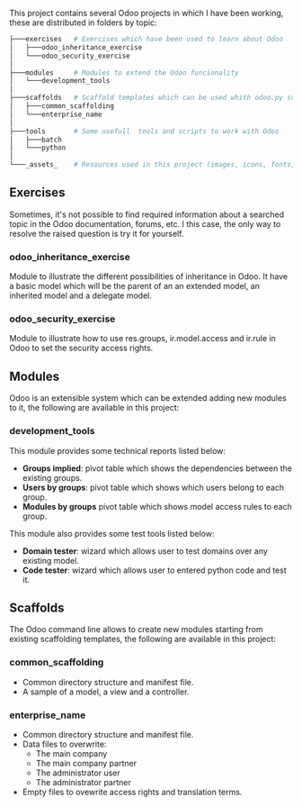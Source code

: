 This project contains several Odoo projects in which I have been working, these are distributed in folders by topic:

```bash
├───exercises   # Exercises which have been used to learn about Odoo
│   ├───odoo_inheritance_exercise
│   └───odoo_security_exercise
│
├───modules     # Modules to extend the Odoo funcionality
│   └───development_tools
│
├───scaffolds   # Scaffold templates which can be used whith odoo.py scaffold -t
│   ├───common_scaffolding
│   └───enterprise_name
│
├───tools       # Some usefull  tools and scripts to work with Odoo
│   ├───batch
│   └───python
│
└───_assets_    # Resources used in this project (images, icons, fonts, etc...)
```

## Exercises

Sometimes, it's not possible to find required information about a searched topic in the Odoo documentation, forums, etc. I this case, the only way to resolve the raised question is try it for yourself.

### odoo_inheritance_exercise

Module to illustrate the different possibilities of inheritance in Odoo. It have a basic model which will be the parent of an an extended model, an inherited model and a delegate model.

### odoo_security_exercise

Module to illustrate how to use res.groups, ir.model.access and ir.rule in Odoo to set the security access rights.

## Modules

Odoo is an extensible system which can be extended adding new modules to it, the following are available in this project:

### development_tools

This module provides some technical reports listed below:

- **Groups implied**: pivot table which shows the dependencies between the existing groups.
- **Users by groups**: pivot table which shows which users belong to each group.
- **Modules by groups** pivot table which shows model access rules to each group.

This module also provides some test tools listed below:

- **Domain tester**: wizard which allows user to test domains over any existing model.
- **Code tester**: wizard which allows user to entered python code and test it.

## Scaffolds

The Odoo command line allows to create new modules starting from existing scaffolding templates, the following are available in this project:

### common_scaffolding

- Common directory structure and manifest file.
- A sample of a model, a view and a controller.

### enterprise_name

- Common directory structure and manifest file.
- Data files to overwrite:
    - The main company
	- The main company partner
	- The administrator user
	- The administrator partner
- Empty files to ovewrite access rights and translation terms.

